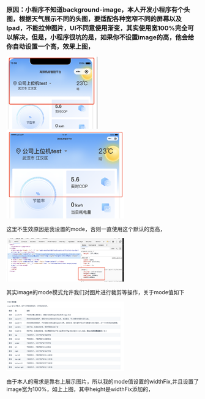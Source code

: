 ### 原因：小程序不知道background-image，本人开发小程序有个头图，根据天气展示不同的头图，要适配各种宽窄不同的屏幕以及Ipad，不能拉伸图片，UI不同意使用渐变，其实使用宽100%完全可以解决，但是，小程序很坑的是，如果你不设置image的高，他会给你自动设置一个高，效果上图，

<img src='./image/1.png' style='zoom:30%' />

<img src='./image/2.png' style='zoom:30%' />

这里不生效原因是我设置的mode，否则一直使用这个默认的宽高，

<img src='./image/4.png' style='zoom:30%' />

其实image的mode模式允许我们对图片进行裁剪等操作，关于mode值如下

<img src='./image/3.png' style='zoom:30%' />

由于本人的需求是靠右上展示图片，所以我的mode值设置的widthFix,并且设置了image宽为100%，如上上图，其中height是widthFix添加的，



